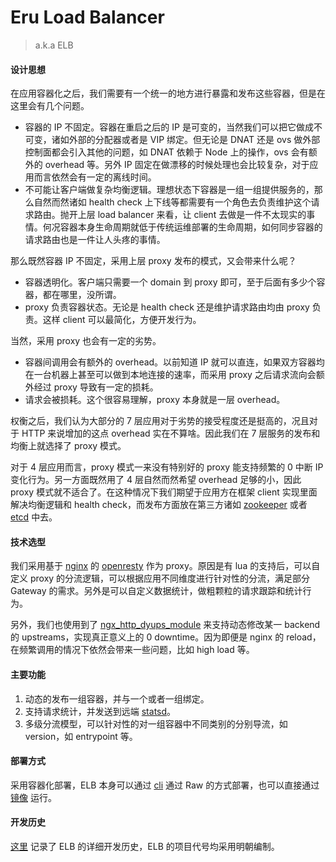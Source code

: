 # Eru Load Balancer
> a.k.a ELB

#### 设计思想

在应用容器化之后，我们需要有一个统一的地方进行暴露和发布这些容器，但是在这里会有几个问题。

* 容器的 IP 不固定。容器在重启之后的 IP 是可变的，当然我们可以把它做成不可变，诸如外部的分配器或者是 VIP 绑定。但无论是 DNAT 还是 ovs 做外部控制面都会引入其他的问题，如 DNAT 依赖于 Node 上的操作，ovs 会有额外的 overhead 等。另外 IP 固定在做漂移的时候处理也会比较复杂，对于应用而言依然会有一定的离线时间。
* 不可能让客户端做复杂均衡逻辑。理想状态下容器是一组一组提供服务的，那么自然而然诸如 health check 上下线等都需要有一个角色去负责维护这个请求路由。抛开上层 load balancer 来看，让 client 去做是一件不太现实的事情。何况容器本身生命周期就低于传统运维部署的生命周期，如何同步容器的请求路由也是一件让人头疼的事情。

那么既然容器 IP 不固定，采用上层 proxy 发布的模式，又会带来什么呢？

* 容器透明化。客户端只需要一个 domain 到 proxy 即可，至于后面有多少个容器，都在哪里，没所谓。
* proxy 负责容器状态。无论是 health check 还是维护请求路由均由 proxy 负责。这样 client 可以最简化，方便开发行为。

当然，采用 proxy 也会有一定的劣势。

* 容器间调用会有额外的 overhead。以前知道 IP 就可以直连，如果双方容器均在一台机器上甚至可以做到本地连接的速率，而采用 proxy 之后请求流向会额外经过 proxy 导致有一定的损耗。
* 请求会被损耗。这个很容易理解，proxy 本身就是一层 overhead。

权衡之后，我们认为大部分的 7 层应用对于劣势的接受程度还是挺高的，况且对于 HTTP 来说增加的这点 overhead 实在不算啥。因此我们在 7 层服务的发布和均衡上就选择了 proxy 模式。

对于 4 层应用而言，proxy 模式一来没有特别好的 proxy 能支持频繁的 0 中断 IP 变化行为。另一方面既然用了 4 层自然而然希望 overhead 足够的小，因此 proxy 模式就不适合了。在这种情况下我们期望于应用方在框架 client 实现里面解决均衡逻辑和 health check，而发布方面放在第三方诸如 [zookeeper](https://zookeeper.apache.org/) 或者 [etcd](https://github.com/coreos/etcd) 中去。

#### 技术选型

我们采用基于 [nginx](https://nginx.org/en) 的 [openresty](https://openresty.org/en/) 作为 proxy。原因是有 lua 的支持后，可以自定义 proxy 的分流逻辑，可以根据应用不同维度进行针对性的分流，满足部分 Gateway 的需求。另外是可以自定义数据统计，做粗颗粒的请求跟踪和统计行为。

另外，我们也使用到了 [ngx_http_dyups_module](https://github.com/yzprofile/ngx_http_dyups_module) 来支持动态修改某一 backend 的 upstreams，实现真正意义上的 0 downtime。因为即便是 nginx 的 reload，在频繁调用的情况下依然会带来一些问题，比如 high load 等。

#### 主要功能

1. 动态的发布一组容器，并与一个或者一组绑定。
2. 支持请求统计，并发送到远端 [statsd](https://github.com/etsy/statsd)。
3. 多级分流模型，可以针对性的对一组容器中不同类别的分别导流，如 version，如 entrypoint 等。

#### 部署方式

采用容器化部署，ELB 本身可以通过 [cli](https://github.com/projecteru2/cli) 通过 Raw 的方式部署，也可以直接通过[镜像](https://hub.docker.com/r/projecteru2/elb/) 运行。

#### 开发历史

[这里](https://github.com/projecteru2/elb/blob/master/CHANGELOG.md) 记录了 ELB 的详细开发历史，ELB 的项目代号均采用明朝编制。

